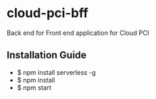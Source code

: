 # cloud-pci-bff
Back end for Front end application for Cloud PCI

## Installation Guide
-  $ npm install serverless -g
-  $ npm install
-  $ npm start
